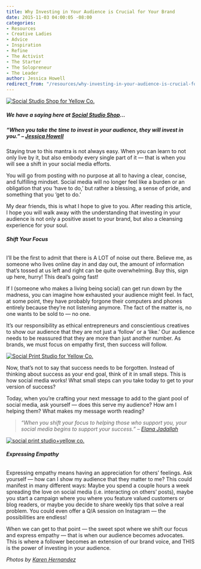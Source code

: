```yaml
---
title: Why Investing in Your Audience is Crucial for Your Brand
date: 2015-11-03 04:00:05 -08:00
categories:
- Resources
- Creative Ladies
- Advice
- Inspiration
- Refine
- The Activist
- The Starter
- The Solopreneur
- The Leader
author: Jessica Howell
redirect_from: "/resources/why-investing-in-your-audience-is-crucial-for-your-brand/"
---
```


[![Social Studio Shop for Yellow Co. ](https://yellow-blog-images.imgix.net/2015/10/image3.jpg)](https://yellow-blog-images.imgix.net/2015/10/image3.jpg)

##### We have a saying here at [Social Studio Shop](http://www.socialstudioshop.com/)…

##### _“When you take the time to invest in your audience, they will invest in you.” – [Jessica Howell](http://www.socialstudioshop.com/)_

Staying true to this mantra is not always easy. When you can learn to not only live by it, but also embody every single part of it — that is when you will see a shift in your social media efforts.

You will go from posting with no purpose at all to having a clear, concise, and fulfilling mindset. Social media will no longer feel like a burden or an obligation that you ‘have to do,’ but rather a blessing, a sense of pride, and something that you ‘get to do.’

My dear friends, this is what I hope to give to you. After reading this article, I hope you will walk away with the understanding that investing in your audience is not only a positive asset to your brand, but also a cleansing experience for your soul.

###### **Shift Your Focus**

I’ll be the first to admit that there is A LOT of noise out there. Believe me, as someone who lives online day in and day out, the amount of information that’s tossed at us left and right can be quite overwhelming. Buy this, sign up here, hurry! This deal’s going fast!

If I (someone who makes a living being social) can get run down by the madness, you can imagine how exhausted your audience might feel. In fact, at some point, they have probably forgone their computers and phones entirely because they’re not listening anymore. The fact of the matter is, no one wants to be sold to — no one.

It’s our responsibility as ethical entrepreneurs and conscientious creatives to show our audience that they are not just a ‘follow’ or a ‘like.’ Our audience needs to be reassured that they are more than just another number. As brands, we must focus on empathy first, then success will follow.

[![Social Print Studio for Yellow Co. ](https://yellow-blog-images.imgix.net/2015/10/Image11.jpg)](https://yellow-blog-images.imgix.net/2015/10/Image11.jpg)

Now, that’s not to say that success needs to be forgotten. Instead of thinking about success as your end goal, think of it in small steps. This is how social media works! What small steps can you take today to get to your version of success?

Today, when you’re crafting your next message to add to the giant pool of social media, ask yourself — does this serve my audience? How am I helping them? What makes my message worth reading?

> _“When you shift your focus to helping those who support you, your social media begins to support your success.” – [Elana Jadallah](http://www.elanaloo.com/)_

[![social print studio+yellow co. ](https://yellow-blog-images.imgix.net/2015/10/image2.jpg)](https://yellow-blog-images.imgix.net/2015/10/image2.jpg)

###### **Expressing Empathy**

Expressing empathy means having an appreciation for others’ feelings. Ask yourself — how can I show my audience that they matter to me? This could manifest in many different ways: Maybe you spend a couple hours a week spreading the love on social media (i.e. interacting on others’ posts), maybe you start a campaign where you where you feature valued customers or blog readers, or maybe you decide to share weekly tips that solve a real problem. You could even offer a Q/A session on Instagram — the possibilities are endless!

When we can get to that point — the sweet spot where we shift our focus and express empathy — that is when our audience becomes advocates. This is where a follower becomes an extension of our brand voice, and THIS is the power of investing in your audience.

_Photos by [Karen Hernandez](http://www.karenmariehernandez.com/)_
